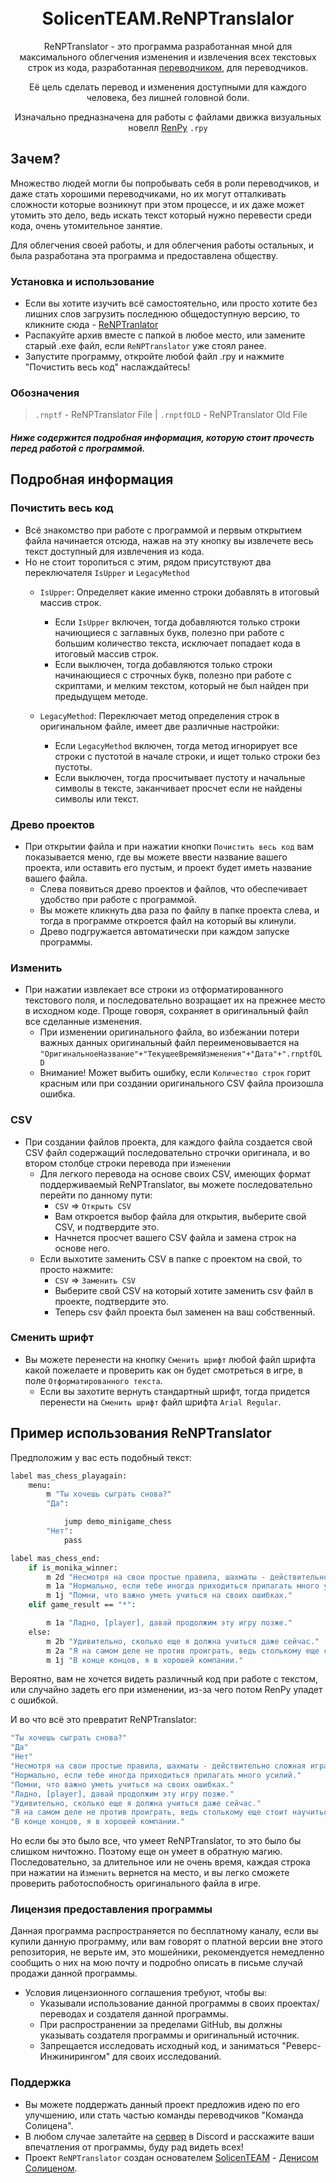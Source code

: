 <h1 align="center">

<br/>
SolicenTEAM.ReNPTranslalor 
</h1>

<div align="center">

ReNPTranslator - это программа разработанная мной для максимального облегчения изменения 
и извлечения всех текстовых строк из кода, разработанная [переводчиком](https://github.com/DenisSolicen), для переводчиков. 
  
Её цель сделать перевод и изменения доступными для каждого человека, без лишней головной боли.


Изначально предназначена для работы с файлами движка визуальных новелл [RenPy](https://www.renpy.org/) `.rpy`

<div align="left">

## Зачем?
Множество людей могли бы попробывать себя в роли переводчиков, и даже стать хорошими переводчиками, но их могут отталкивать сложности которые возникнут при этом процессе, и их даже может утомить это дело, ведь искать текст который нужно перевести среди кода, очень утомительное занятие. 

Для облегчения своей работы, и для облегчения работы остальных, и была разработана эта программа и предоставлена обществу.  


### Установка и использование

* Если вы хотите изучить всё самостоятельно, или просто хотите без лишних слов загрузить последнюю общедоступную версию, то кликните сюда - [ReNPTranlator](https://github.com/DenisSolicen/ReNPTranslalor/releases) 
* Распакуйте архив вместе с папкой в любое место, или замените старый .exe файл, если `ReNPTranslator` уже стоял ранее.
* Запустите программу, откройте любой файл .rpy и нажмите "Почистить весь код" наслаждайтесь!



### Обозначения
> `.rnptf` - ReNPTranslator File |
> `.rnptfOLD` - ReNPTranslator Old File


##### Ниже содержится подробная информация, которую стоит прочесть перед работой с программой.
## Подробная информация

### Почистить весь код
- Всё знакомство при работе с программой и первым открытием файла начинается отсюда, нажав на эту кнопку вы извлечете весь текст доступный для извлечения из кода.
- Но не стоит торопиться с этим, рядом присутствуют два переключателя `IsUpper` и `LegacyMethod`
  - `IsUpper`: Определяет какие именно строки добавлять в итоговый массив строк. 
    - Если `IsUpper` включен, тогда добавляются только строки начиющиеся с заглавных букв, полезно при работе с большим количество текста, исключает попадает кода в итоговый массив строк. 
    - Если выключен, тогда добавляются только строки начинающиеся с строчных букв, полезно при работе с скриптами, и мелким текстом, который не был найден при предыдущем методе.
  
  -  `LegacyMethod`: Переключает метод определения строк в оригинальном файле, имеет две различные настройки:
      - Если `LegacyMethod` включен, тогда метод игнорирует все строки с пустотой в начале строки, и ищет только строки без пустоты.
      - Если выключен, тогда просчитывает пустоту и начальные символы в тексте, заканчивает просчет если не найдены символы или текст.

### Древо проектов
- При открытии файла и при нажатии кнопки `Почистить весь код` вам показывается меню, где вы можете ввести название вашего проекта, или оставить его пустым, и проект будет иметь название вашего файла.
  - Слева появиться древо проектов и файлов, что обеспечивает удобство при работе с программой.
  - Вы можете кликнуть два раза по файлу в папке проекта слева, и тогда в программе откроется файл на который вы клинули.
  - Древо подгружается автоматически при каждом запуске программы.

### Изменить
- При нажатии извлекает все строки из отформатированного текстового поля, и последовательно возращает их на прежнее место в исходном коде. Проще говоря, сохраняет в оригинальный файл все сделанные изменения.
  - При изменении оригинального файла, во избежании потери важных данных оригинальный файл переименовывается на `"ОригинальноеНазвание"+"ТекущееВремяИзменения"+"Дата"+".rnptfOLD`
  - Внимание! Может выбить ошибку, если `Количество строк` горит красным или при создании оригинального CSV файла произошла ошибка.

### CSV
- При создании файлов проекта, для каждого файла создается свой CSV файл содержащий последовательно строчки оригинала, и во втором столбце строки перевода при `Изменении`
  - Для легкого перевода на основе своих CSV, имеющих формат поддерживаемый ReNPTranslator, вы можете последовательно перейти по данному пути:
    - `CSV` => `Открыть CSV` 
    - Вам откроется выбор файла для открытия, выберите свой CSV, и подтвердите это.
    - Начнется просчет вашего CSV файла и замена строк на основе него.
  - Если выхотите заменить CSV в папке с проектом на свой, то просто нажмите: 
    - `CSV` => `Заменить CSV`
    - Выберите свой CSV на который хотите заменить csv файл в проекте, подтвердите это.
    - Теперь csv файл проекта был заменен на ваш собственный.

### Сменить шрифт
- Вы можете перенести на кнопку `Сменить шрифт` любой файл шрифта какой пожелаете и проверить как он будет смотреться в игре, в поле `Отформатированного текста`.
  - Если вы захотите вернуть стандартный шрифт, тогда придется перенести на `Сменить шрифт` файл шрифта `Arial Regular`.

## Пример использования ReNPTranslator
Предположим у вас есть подобный текст: 
```bash
label mas_chess_playagain:
    menu:
        m "Ты хочешь сыграть снова?"
        "Да":

            jump demo_minigame_chess
        "Нет":
            pass

label mas_chess_end:
    if is_monika_winner:
        m 2d "Несмотря на свои простые правила, шахматы - действительно сложная игра."
        m 1a "Нормально, если тебе иногда приходиться прилагать много усилий."
        m 1j "Помни, что важно уметь учиться на своих ошибках."
    elif game_result == "*":

        m 1a "Ладно, [player], давай продолжим эту игру позже."
    else:
        m 2b "Удивительно, сколько еще я должна учиться даже сейчас."
        m 2a "Я на самом деле не против проиграть, ведь столькому еще стоит научиться.."
        m 1j "В конце концов, я в хорошей компании."
```

Вероятно, вам не хочется видеть различный код при работе с текстом, или случайно задеть его при изменении, из-за чего потом RenPy упадет с ошибкой. 
  
И во что всё это превратит ReNPTranslator:

```bash
"Ты хочешь сыграть снова?"
"Да"
"Нет"
"Несмотря на свои простые правила, шахматы - действительно сложная игра."
"Нормально, если тебе иногда приходиться прилагать много усилий."
"Помни, что важно уметь учиться на своих ошибках."
"Ладно, [player], давай продолжим эту игру позже."
"Удивительно, сколько еще я должна учиться даже сейчас."
"Я на самом деле не против проиграть, ведь столькому еще стоит научиться.."
"В конце концов, я в хорошей компании."
```

Но если бы это было все, что умеет ReNPTranslator, то это было бы слишком ничтожно. Поэтому еще он умеет в обратную магию. Последовательно, за длительное или не очень время, каждая строка при нажатии на `Изменить` вернется на место, и вы легко сможете проверить работоспобность оригинального файла в игре.


### Лицензия предоставления программы
Данная программа распространяется по бесплатному каналу, если вы купили данную программу, или вам говорят о платной версии вне этого репозитория, не верьте им, это мошейники, рекомендуется немедленно сообщить о них на мою почту и подробно описать в письме случай продажи данной программы.

- Условия лицензионного соглашения требуют, чтобы вы:
  - Указывали использование данной программы в своих проектах/переводах и создателя данной программы.
  - При распространении за пределами GitHub, вы должны указывать создателя программы и оригинальный источник.
  - Запрещается исследовать исходный код, и заниматься "Реверс-Инжинирингом" для своих исследований.

### Поддержка
- Вы можете поддержать данный проект предложив идею по его улучшению, или стать частью команды переводчиков "Команда Солицена".
- В любом случае залетайте на [сервер](https://discord.com/invite/ZJ3SQpV) в Discord и расскажите ваши впечатления от программы, буду рад видеть всех!
- Проект `ReNPTranslator` создан основателем [SolicenTEAM](https://discord.com/invite/ZJ3SQpV) - [Денисом Солиценом](https://github.com/DenisSolicen).
